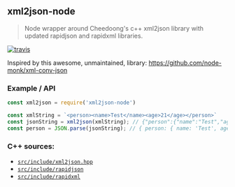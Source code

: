 ## xml2json-node
> Node wrapper around Cheedoong's c++ xml2json library with updated rapidjson and rapidxml libraries.

[![travis][travis-image]][travis-url]

[travis-image]: https://travis-ci.org/maxnachlinger/xml2json-node.svg?branch=master
[travis-url]: https://travis-ci.org/maxnachlinger/xml2json-node

Inspired by this awesome, unmaintained, library: https://github.com/node-monk/xml-conv-json

### Example / API
```javascript
const xml2json = require('xml2json-node')

const xmlString = `<person><name>Test</name><age>21</age></person>`
const jsonString = xml2json(xmlString); // {"person":{"name":"Test","age":"21"}}
const person = JSON.parse(jsonString); // { person: { name: 'Test', age: 21 } }
```

###  C++ sources:
- [`src/include/xml2json.hpp`](https://github.com/Cheedoong/xml2json/blob/master/include/xml2json.hpp)
- [`src/include/rapidjson`](https://github.com/Tencent/rapidjson/tree/master/include/rapidjson)
- [`src/include/rapidxml`](https://github.com/dwd/rapidxml)
